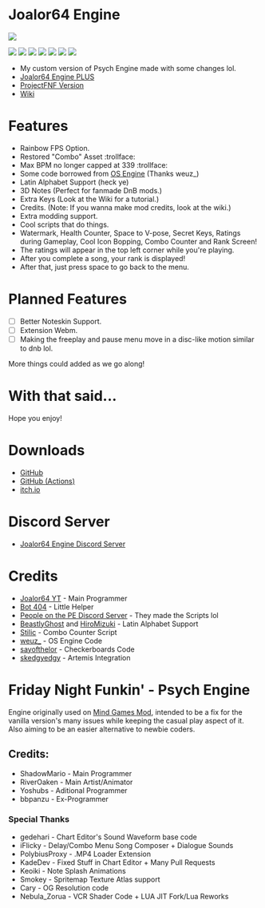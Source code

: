# Joalor64 Engine
![](https://github.com/Joalor64GH/Joalor64-Engine/blob/main/art/logos/j64elogo.png?raw=true)

![](https://img.shields.io/github/v/release/Joalor64GH/Joalor64-Engine?color=0000FF&label=version&style=flat-square)
![](https://img.shields.io/github/v/release/Joalor64GH/Joalor64-Engine?color=0000&include_prereleases&label=pre-release&style=flat-square)
![](https://img.shields.io/github/downloads/Joalor64GH/Joalor64-Engine/total?color=FF00C8&style=flat-square)
![](https://img.shields.io/github/repo-size/Joalor64GH/Joalor64-Engine?color=AE00FF&style=flat-square)
![](https://img.shields.io/badge/subscribe%20to-joalor64%20yt-FF0000?style=flat-square)
![](https://img.shields.io/badge/balls-in%20yo%20jaws-FF0088?style=flat-square)
![](https://img.shields.io/github/license/Joalor64GH/Joalor64-Engine?color=00FFAE&style=flat-square)
* My custom version of Psych Engine made with some changes lol.
* [Joalor64 Engine PLUS](https://github.com/Joalor64GH/Joalor64-Engine-PLUS)
* [ProjectFNF Version](https://github.com/Joalor64GH/Joalor64-Engine-PFNF)
* [Wiki](https://github.com/Joalor64GH/Joalor64-Engine/wiki)

# Features
* Rainbow FPS Option.
* Restored "Combo" Asset :trollface:
* Max BPM no longer capped at 339 :trollface:
* Some code borrowed from [OS Engine](https://github.com/weuz-github/FNF-OSEngine) (Thanks weuz_)
* Latin Alphabet Support (heck ye)
* 3D Notes (Perfect for fanmade DnB mods.)
* Extra Keys (Look at the Wiki for a tutorial.)
* Credits. (Note: If you wanna make mod credits, look at the wiki.)
* Extra modding support.
* Cool scripts that do things.
* Watermark, Health Counter, Space to V-pose, Secret Keys, Ratings during Gameplay, Cool Icon Bopping, Combo Counter and Rank Screen!
* The ratings will appear in the top left corner while you're playing.
* After you complete a song, your rank is displayed!
* After that, just press space to go back to the menu.

# Planned Features
* [ ] Better Noteskin Support.
* [ ] Extension Webm.
* [ ] Making the freeplay and pause menu move in a disc-like motion similar to dnb lol.

More things could added as we go along!

# With that said...
Hope you enjoy!

# Downloads
* [GitHub](https://github.com/Joalor64GH/Joalor64-Engine/tags)
* [GitHub (Actions)](https://github.com/Joalor64GH/Joalor64-Engine/actions)
* [itch.io](https://joalor64.itch.io/joalor64-engine)

# Discord Server
* [Joalor64 Engine Discord Server](https://discord.gg/GnXqAVMFbA)

# Credits
* [Joalor64 YT](https://www.youtube.com/channel/UC4tRMRL_iAHX5n1qQpHibfg/featured) - Main Programmer
* [Bot 404](https://www.youtube.com/channel/UC9ntkZ4Nz3AVKrAnderJnOg) - Little Helper
* [People on the PE Discord Server](https://discord.gg/2ka77eMXDv) - They made the Scripts lol
* [BeastlyGhost](https://github.com/BeastlyGhost) and [HiroMizuki](https://github.com/HiroMizuki) - Latin Alphabet Support
* [Stilic](https://github.com/Stilic) - Combo Counter Script
* [weuz_](https://github.com/notweuz) - OS Engine Code
* [sayofthelor](https://twitter.com/sayofthelor) - Checkerboards Code
* [skedgyedgy](https://github.com/skedgyedgy) - Artemis Integration

# Friday Night Funkin' - Psych Engine
Engine originally used on [Mind Games Mod](https://gamebanana.com/mods/301107), intended to be a fix for the vanilla version's many issues while keeping the casual play aspect of it. Also aiming to be an easier alternative to newbie coders.

## Credits:
* ShadowMario - Main Programmer
* RiverOaken - Main Artist/Animator
* Yoshubs - Aditional Programmer
* bbpanzu - Ex-Programmer

### Special Thanks
* gedehari - Chart Editor's Sound Waveform base code
* iFlicky - Delay/Combo Menu Song Composer + Dialogue Sounds
* PolybiusProxy - .MP4 Loader Extension
* KadeDev - Fixed Stuff in Chart Editor + Many Pull Requests
* Keoiki - Note Splash Animations
* Smokey - Spritemap Texture Atlas support
* Cary - OG Resolution code
* Nebula_Zorua - VCR Shader Code + LUA JIT Fork/Lua Reworks
